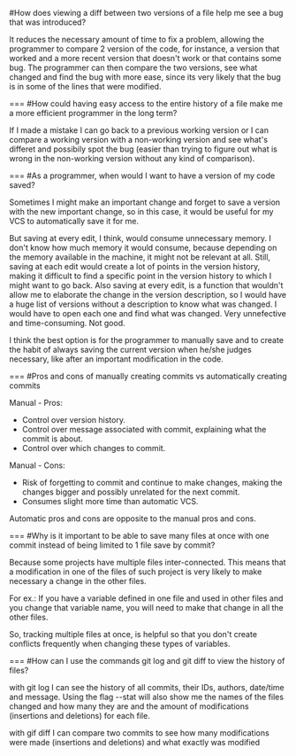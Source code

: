 #How does viewing a diff between two versions of a file help me see a bug that was introduced?

It reduces the necessary amount of time to fix a problem, allowing the programmer to compare 2 version of the code, for instance, a version that worked and a more recent version that doesn't work or that contains some bug. The programmer can then compare the two versions, see what changed and find the bug with more ease, since its very likely that the bug is in some of the lines that were modified.

===
#How could having easy access to the entire history of a file make me a more efficient programmer in the long term?

If I made a mistake I can go back to a previous working version or I can compare a working version with a non-working version and see what's differet and possibily spot the bug (easier than trying to figure out what is wrong in the non-working version without any kind of comparison).

===
#As a programmer, when would I want to have a version of my code saved?

Sometimes I might make an important change and forget to save a version with the new important change, so in this case, it would be useful for my VCS to automatically save it for me.

But saving at every edit, I think, would consume unnecessary memory. I don't know how much memory it would consume, because depending on the memory available in the machine, it might not be relevant at all. Still, saving at each edit would create a lot of points in the version history, making it difficult to find a specific point in the version history to which I might want to go back. Also saving at every edit, is a function that wouldn't allow me to elaborate the change in the version description, so I would have a huge list of versions without a description to know what was changed. I would have to open each one and find what was changed. Very unnefective and time-consuming. Not good.

I think the best option is for the programmer to manually save and to create the habit of always saving the current version when he/she judges necessary, like after an important modification in the code.

===
#Pros and cons of manually creating commits vs automatically creating commits

Manual - Pros:
- Control over version history.
- Control over message associated with commit, explaining what the commit is about.
- Control over which changes to commit.

Manual - Cons:
- Risk of forgetting to commit and continue to make changes, making the changes bigger and possibly unrelated for the next commit.
- Consumes slight more time than automatic VCS.

Automatic pros and cons are opposite to the manual pros and cons.

===
#Why is it important to be able to save many files at once with one commit instead of being limited to 1 file save by commit?

Because some projects have multiple files inter-connected. This means that a modification in one of the files of such project is very likely to make necessary a change in the other files.

For ex.: If you have a variable defined in one file and used in other files and you change that variable name, you will need to make that change in all the other files.

So, tracking multiple files at once, is helpful so that you don't create conflicts frequently when changing these types of variables.

===
#How can I use the commands git log and git diff to view the history of files?

with git log I can see the history of all commits, their IDs, authors, date/time and message. Using the flag --stat will also show me the names of the files changed and how many they are and the amount of modifications (insertions and deletions) for each file.

with gif diff I can compare two commits to see how many modifications were made (insertions and deletions) and what exactly was modified